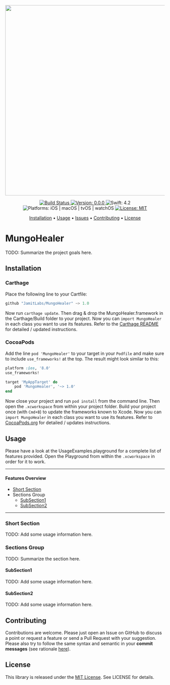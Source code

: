 <p align="center">
    <img src="https://raw.githubusercontent.com/JamitLabs/MungoHealer/stable/Logo.png"
      width=600>
</p>

<p align="center">
    <a href="https://app.bitrise.io/app/fbdb7fe2d4879760">
        <img src="https://app.bitrise.io/app/fbdb7fe2d4879760/status.svg?token=bXijt_o5Fsl1E8cqtrrXLw&branch=stable"
             alt="Build Status">
    </a>
    <a href="https://github.com/JamitLabs/MungoHealer/releases">
        <img src="https://img.shields.io/badge/Version-0.0.0-blue.svg"
             alt="Version: 0.0.0">
    </a>
    <img src="https://img.shields.io/badge/Swift-4.2-FFAC45.svg"
         alt="Swift: 4.2">
    <img src="https://img.shields.io/badge/Platforms-iOS%20%7C%20macOS%20%7C%20tvOS%20%7C%20watchOS-FF69B4.svg"
        alt="Platforms: iOS | macOS | tvOS | watchOS">
    <a href="https://github.com/JamitLabs/MungoHealer/blob/stable/LICENSE.md">
        <img src="https://img.shields.io/badge/License-MIT-lightgrey.svg"
              alt="License: MIT">
    </a>
</p>

<p align="center">
    <a href="#installation">Installation</a>
  • <a href="#usage">Usage</a>
  • <a href="https://github.com/JamitLabs/MungoHealer/issues">Issues</a>
  • <a href="#contributing">Contributing</a>
  • <a href="#license">License</a>
</p>

# MungoHealer

TODO: Summarize the project goals here.

## Installation

### Carthage

Place the following line to your Cartfile:

``` Swift
github "JamitLabs/MungoHealer" ~> 1.0
```

Now run `carthage update`. Then drag & drop the MungoHealer.framework in the Carthage/Build folder to your project. Now you can `import MungoHealer` in each class you want to use its features. Refer to the [Carthage README](https://github.com/Carthage/Carthage#adding-frameworks-to-an-application) for detailed / updated instructions.

### CocoaPods

Add the line `pod 'MungoHealer'` to your target in your `Podfile` and make sure to include `use_frameworks!`
at the top. The result might look similar to this:

``` Ruby
platform :ios, '8.0'
use_frameworks!

target 'MyAppTarget' do
    pod 'MungoHealer', '~> 1.0'
end
```

Now close your project and run `pod install` from the command line. Then open the `.xcworkspace` from within your project folder.
Build your project once (with `Cmd+B`) to update the frameworks known to Xcode. Now you can `import MungoHealer` in each class you want to use its features.
Refer to [CocoaPods.org](https://cocoapods.org) for detailed / updates instructions.

## Usage

Please have a look at the UsageExamples.playground for a complete list of features provided.
Open the Playground from within the `.xcworkspace` in order for it to work.

---
#### Features Overview

- [Short Section](#short-section)
- Sections Group
  - [SubSection1](#subsection1)
  - [SubSection2](#subsection2)

---

### Short Section

TODO: Add some usage information here.

### Sections Group

TODO: Summarize the section here.

#### SubSection1

TODO: Add some usage information here.

#### SubSection2

TODO: Add some usage information here.


## Contributing

Contributions are welcome. Please just open an Issue on GitHub to discuss a point or request a feature or send a Pull Request with your suggestion. Please also try to follow the same syntax and semantic in your **commit messages** (see rationale [here](http://chris.beams.io/posts/git-commit/)).


## License
This library is released under the [MIT License](http://opensource.org/licenses/MIT). See LICENSE for details.
